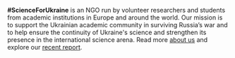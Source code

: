 **#ScienceForUkraine** is an NGO run by volunteer researchers and students from academic institutions in Europe and around the world. Our mission is to support the Ukrainian academic community in surviving Russia’s war and to help ensure the continuity of Ukraine's science and strengthen its presence in the international science arena.
Read more [about us](/about) and explore our [recent report](https://papers.ssrn.com/sol3/papers.cfm?abstract_id=4139263). 
 
